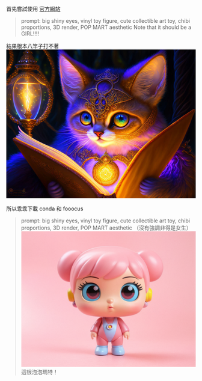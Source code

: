 首先嘗試使用 [官方網站](https://fooocus.co/playground)
> prompt:
> big shiny eyes, vinyl toy figure, cute collectible art toy, chibi proportions, 3D render, POP MART aesthetic
> Note that it should be a GIRL!!!!

結果根本八竿子打不著
![image(2)](attachment/image(2).jpg)

所以乖乖下載 conda 和 fooocus

> prompt:
> big shiny eyes, vinyl toy figure, cute collectible art toy, chibi proportions, 3D render, POP MART aesthetic
（沒有強調非得是女生）
![image(1)](attachment/image%20(1).png)
這很泡泡瑪特！